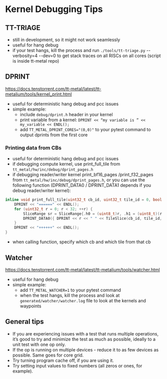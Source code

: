 # Kernel Debugging Tips

## TT-TRIAGE

* still in development, so it might not work seamlessly
* useful for hang debug
* if your test hangs, kill the process and run `./tools/tt-triage.py` --verbosity=4 --dev=0 to get stack traces on all RISCs on all cores (script is inside tt-metal repo)


## DPRINT

https://docs.tenstorrent.com/tt-metal/latest/tt-metalium/tools/kernel_print.html

* useful for deterministic hang debug and pcc issues
* simple example:
    * include `debug/dprint.h` header in your kernel
    * print variable from a kernel: `DPRINT << “my variable is ” << my_variable << ENDL();`
    * add `TT_METAL_DPRINT_CORES="(0,0)"`  to your pytest command to output dprints from the first core


### Printing data from CBs

* useful for deterministic hang debug and pcc issues
* if debugging compute kernel, use print_full_tile  from `tt_metal/hw/inc/debug/dprint_pages.h `
* if debugging reader/writer kernel print_bf16_pages /print_f32_pages from `tt_metal/hw/inc/debug/dprint_pages.h`, or you can use the following function (DPRINT_DATA0 / DPRINT_DATA1 depends if you debug reader/writer kernel):
```cpp
inline void print_full_tile(uint32_t cb_id, uint32_t tile_id = 0, bool untilize = false) {
    DPRINT << "======" << ENDL();
    for (uint32_t r = 0; r < 32; ++r) {
        SliceRange sr = SliceRange{.h0 = (uint8_t)r, .h1 = (uint8_t)(r + 1), .hs = 1, .w0 = 0, .w1 = 32, .ws = 1};
        DPRINT_DATA0({ DPRINT << r << " " << TileSlice(cb_id, tile_id, sr, true, untilize) << ENDL(); });
    }
    DPRINT << "++++++" << ENDL();
}
```
* when calling function, specify which cb and which tile from that cb

## Watcher

https://docs.tenstorrent.com/tt-metal/latest/tt-metalium/tools/watcher.html

* useful for hang debug
* simple example:
    * add `TT_METAL_WATCHER=1` to your pytest command
    * when the test hangs, kill the process and look at `generated/watcher/watcher.log` file to look at the kernels and waypoints


## General tips

* If you are experiencing issues with a test that runs multiple operations, it’s good to try and minimize the test as much as possible, ideally to a unit test with one op only.
* If the op is running on multiple devices - reduce it to as few devices as possible. Same goes for core grid.
* Try turning program cache off, if you are using it.
* Try setting input values to fixed numbers (all zeros or ones, for example).
